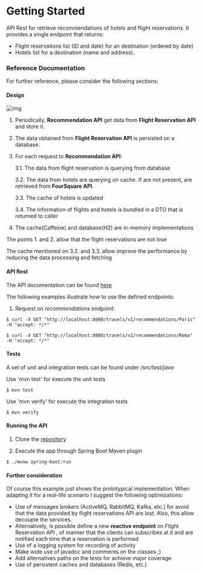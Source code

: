# Getting Started

API Rest for retrieve recommendations of hotels and flight reservations. It provides a single endpoint that returns:

* Flight reservations list (ID and date) for an destination (ordered by date)
* Hotels list for a destination (name and address).

### Reference Documentation
For further reference, please consider the following sections:

#### Design

![img](https://i.imgur.com/Fh1Y6O0.png)

1. Periodically, **Recommendation API** get data from **Flight Reservation API** and store it. 

2. The data obtained from **Flight Reservation API** is persisted on a database. 

3. For each request to **Recommendation API**:

   3.1. The data from flight reservation is querying from database
	 
   3.2. The data from hotels are querying on cache. If are not present, are retrieved from **FourSquare API**. 
   
   3.3. The cache of hotels is updated 
   
   3.4. The information of flights and hotels is bundled in a DTO that is returned to caller
   

4. The cache(Caffeine) and database(H2) are in-memory implementations

The points 1. and 2. allow that the flight reservations are not lose

The cache mentioned on 3.2. and 3.3. allow improve the performance by reducing the data processing and fetching


#### API Rest

The API documentation can be found [here](http://localhost:8080/swagger-ui.html#)

The following examples illustrate how to use the defined endpoints:

1. Request on *recommendations* endpoint:

`$ curl -X GET "http://localhost:8080/travels/v1/recommendations/Paris" -H "accept: */*"`

`$ curl -X GET "http://localhost:8080/travels/v1/recommendations/Roma" -H "accept: */*"`

#### Tests

A set of unit and integration tests can be found under */src/test/java*

Use 'mvn test' for execute the unit tests  

`$ mvn test`

Use 'mvn verify' for execute the integration tests

`$ mvn verify`


#### Running the API

1. Clone the [repository](https://github.com/jpOlivo/travel-agency)

2. Execute the app through Spring Boot Maven plugin

`$ ./mvnw spring-boot:run`


#### Further consideration
Of course this example just shows the prototypical implementation. When adapting it for a real-life scenario I suggest the following optimizations:

* Use of messages brokers (ActiveMQ, RabbitMQ, Kafka, etc.) for avoid that the data provided by flight reservations API are lost. Also, this allow decouple the services. 
* Alternatively, is possible define a new **reactive endpoint** on Flight Reservation API , of manner that the clients can subscribes at it and are notified each time that a reservation is performed 
* Use of a logging system for recording of activity 
* Make wide use of javadoc and comments on the classes ;)
* Add alternatives paths on the tests for achieve major coverage
* Use of persistent caches and databases (Redis, etc.)
